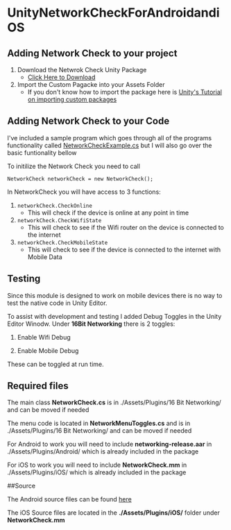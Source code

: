 # UnityNetworkCheckForAndroidandiOS
## Adding Network Check to your project

1. Download the Netwrok Check Unity Package
   - [Click Here to Download](https://github.com/the16bitgamer/UnityNetworkCheckForAndroidandiOS/releases/tag/v1.0)
2. Import the Custom Pagacke into your Assets Folder
   - If you don't know how to import the package here is [Unity's Tutorial on importing custom packages](https://docs.unity3d.com/Manual/AssetPackages.html#ImportingPackages)

## Adding Network Check to your Code

I've included a sample program which goes through all of the programs functionality called [NetworkCheckExample.cs](https://github.com/the16bitgamer/UnityNetworkCheckForAndroidandiOS/blob/master/Assets/NetworkCheckExample.cs) but I will also go over the basic funtionality bellow

To initilize the Network Check you need to call

``` NetworkCheck networkCheck = new NetworkCheck(); ```

In NetworkCheck you will have access to 3 functions:

1. ```networkCheck.CheckOnline```
   - This will check if the device is online at any point in time
2. ```networkCheck.CheckWifiState```
   - This will check to see if the Wifi router on the device is connected to the internet
3. ```networkCheck.CheckMobileState```
   - This will check to see if the device is connected to the internet with Mobile Data
   
## Testing

Since this module is designed to work on mobile devices there is no way to test the native code in Unity Editor.

To assist with development and testing I added Debug Toggles in the Unity Editor Winodw. Under **16Bit Networking** there is 2 toggles:

1. Enable Wifi Debug

2. Enable Mobile Debug

These can be toggled at run time.
   
## Required files

The main class **NetworkCheck.cs** is in ./Assets/Plugins/16 Bit Networking/ and can be moved if needed

The menu code is located in **NetworkMenuToggles.cs** and is in ./Assets/Plugins/16 Bit Networking/ and can be moved if needed

For Android to work you will need to include **networking-release.aar** in ./Assets/Plugins/Android/ which is already included in the package

For iOS to work you will need to include **NetworkCheck.mm** in ./Assets/Plugins/iOS/ which is already included in the package

##Source

The Android source files can be found [here](https://github.com/the16bitgamer/NetworkCheck)

The iOS Source files are located in the **./Assets/Plugins/iOS/** folder under **NetworkCheck.mm**
